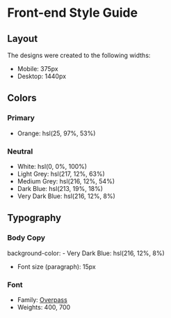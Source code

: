 # Front-end Style Guide

## Layout

The designs were created to the following widths:

- Mobile: 375px
- Desktop: 1440px

## Colors

### Primary

- Orange: hsl(25, 97%, 53%)

### Neutral

- White: hsl(0, 0%, 100%)
- Light Grey: hsl(217, 12%, 63%)
- Medium Grey: hsl(216, 12%, 54%)
- Dark Blue: hsl(213, 19%, 18%)
- Very Dark Blue: hsl(216, 12%, 8%)

## Typography

### Body Copy
background-color: - Very Dark Blue: hsl(216, 12%, 8%)
- Font size (paragraph): 15px

### Font

- Family: [Overpass](https://fonts.google.com/specimen/Overpass)
- Weights: 400, 700

